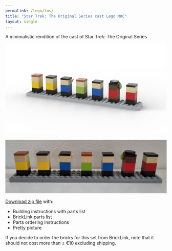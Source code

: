 ```yaml
---
permalink: /lego/tos/
title: "Star Trek: The Original Series cast Lego MOC"
layout: single
---
```

A minimalistic rendition of the cast of Star Trek: The Original Series

![render](/images/lego/tos/render.png)

![photo](/images/lego/tos/photo.jpg)

[Download zip file](https://www.dropbox.com/scl/fi/ne41c1in9zk1ioc7o3vwf/lego-tos-cast.zip?rlkey=jfgm8xnbpwtotwodrddqphxqm&dl=1) with:

- Building instructions with parts list
- BrickLink parts list
- Parts ordering instructions
- Pretty picture

If you decide to order the bricks for this set from BrickLink, note that it should not cost more than ± €10 excluding shipping.
